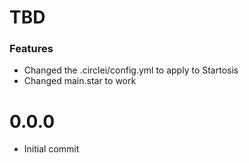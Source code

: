 # TBD

### Features
- Changed the .circlei/config.yml to apply to Startosis
- Changed main.star to work

# 0.0.0
* Initial commit
